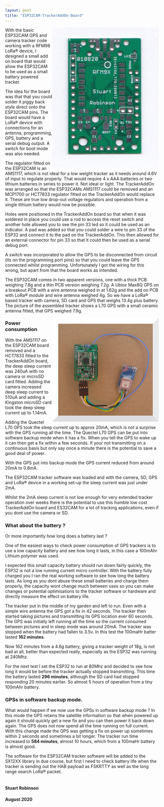 ```yaml
---
layout: post
title: "ESP32CAM-TrackerAddOn-Board"
---
```


<img align="right" src="/images/TrackerAddOn.jpg" width="350">


With the basic ESP32CAM GPS and camera tracker code working with a RFM98 LoRa® device, I designed a small add on board that would allow the ESP32CAM to be used as a small battery powered tracker. 

The idea for the board was that that you could solder it piggy back style direct onto the ESP32CAM pins. The board would have a LoRa® device with  connections for an antenna, programming, GPS, battery and a serial debug output. A switch for boot mode was also needed. 

The regulator fitted on the ESP32CAM is an AMS1117, which is not ideal for a low weight tracker as it needs around 4.6V of input to regulate properly. That would require 4 x AAA batteries or two lithium batteries in series to power it. Not ideal or light. The TrackerAddOn was arranged so that the ESP32CAMs AMS1117 could be removed and an MCP1700 or HCT7833 regulator fitted on the TrackerAddOn would replace it. These are true low drop-out voltage regulators and operation from a single lithium battery would now be possible. 

Holes were positioned in the TrackerAddOn board so that when it was soldered in place you could use a rod to access the reset switch and another hole allowed you to see the pin 33 led so it could be used as an indicator. A pad was added so that you could solder a wire to pin 33 of the ESP32 and connect it to the pad on the TrackerAddOn. This then allowed for an external connector for pin 33 so that it could then be used as a serial debug port. 

A switch was incorporated to allow the GPS to be disconnected from circuit (its on the programming port pins) so that you could leave the GPS connected whilst programming. Unfortunately I got the wiring for this wrong, but apart from that the board works as intended. 

The ESP32CAM comes in two apparent versions, one with a thick PCB weighing 7.8g and a thin PCB version weighing 7.2g. A Ublox Max8Q GPS on a breakout PCB with a wire antenna weighed in at 1.62g and the add on PCB with LoRa® module and wire antenna weighed 4g. So we have a LoRa® based tracker with camera, SD card and GPS that weighs 13.4g plus battery. The picture of the assembled tracker shows a L70 GPS with a small ceramic antenna fitted, that GPS weighed 7.9g.


<img align="right" src="/images/ESP32CAM_Tracker_2.jpg" width="350">



### Power consumption

With the AMS1117 on the ESP32CAM board removed and a HCT7833 fitted to the TrackerAddOn board, the deep sleep current was 240uA with no camera or microSD card fitted. Adding the camera increased deep sleep current to 510uA and adding a Kingston microSD card took the deep sleep current up to 1.14mA.

Adding the Quectel L70 GPS took the sleep current up to approx 20mA, which is not a surprise with the GPS running all the time. The Quectel L70 GPS can be put into software backup mode when it has a fix. When you tell the GPS to wake up it can then get a fix within a few seconds. If your not transmitting on a continuous basis but only say once a minute there is the potential to save a good deal of power. 

With the GPS put into backup mode the GPS current reduced from around 20mA to 0.6mA. 

The ESP32CAM tracker software was loaded and with the camera, SD, GPS and LoRa® device in a working set-up the sleep current was just under 2mA. 

Whilst the 2mA sleep current is not low enough for very extended tracker operation over weeks there is the potential to use this humble low cost TrackerAddOn board and ES32CAM for a lot of tracking applications, even if you dont use the camera or SD.  


### What about the battery ?

Or more importantly how long does a battery last ?

One of the easiest ways to check power consumption of GPS trackers is to use a low capacity battery and see how long it lasts, in this case a 100mAhr Lithium polymer was used.

I expected this small capacity battery should run down fairly quickly, the ESP32 is not a low running current micro controller. With the battery fully charged you I ran the real working software to see how long the battery lasts. As long as you dont abuse these small batteries and charge them properly, the capacity wont change much between uses so you can make changes or potential optimisations to the tracker software or hardware and directly measure the effect on battery life. 
 
The tracker put in the middle of my garden and left to run. Even with a simple wire antenna the GPS got a fix in 42 seconds. The tracker then started taking pictures and transmitting its GPS location ever 60 seconds. The GPS was initially left running all the time so the current consumed between pictures and in sleep mode was around 20mA. The tracker was stopped when the battery had fallen to 3.5v. In this test the 100maHr batter lasted **162 minutes**.

Now 162 minutes from a 4.6g battery, giving a tracker weight of 18g, is not bad at all, better than expected really, especially as the ESP32 was running at 240Mhz. 

For the next test I set the ESP32 to run at 80Mhz and decided to see how long it would be before the tracker actually stopped transmitting. This time the battery lasted **296 minutes**, although the SD card had stopped responding 20 minutes earlier. So almost 5 hours of operation from a tiny 100mAhr battery. 

### GPSs in software backup mode.

What would happen if we now use the GPSs in software backup mode ? In this mode the GPS retains the satellite information so that when powered up again it should quickly get a new fix and you can then power it back down again. The GPS does not now spend all the time running on full current. With this change made the GPS was getting a fix on power up sometimes within 2 seconds and sometimes a bit longer. The tracker run time increased to **584 minutes**, almost 10 hours, which from a 100maHr battery is almost good.

The software for the ESP32CAM tracker software will be added to the SX12XX library in due course, but first I need to check battery life when the tracker is sending out the HAB payload as FSKRTTY as well as the long range search LoRa® packet. 
<br>
<br>
#### **Stuart Robinson**
#### **August 2020**     